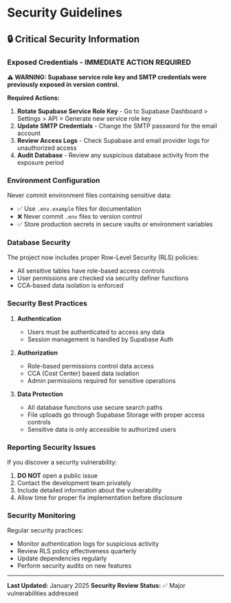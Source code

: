 
# Security Guidelines

## 🔒 Critical Security Information

### Exposed Credentials - IMMEDIATE ACTION REQUIRED

**⚠️ WARNING: Supabase service role key and SMTP credentials were previously exposed in version control.**

**Required Actions:**
1. **Rotate Supabase Service Role Key** - Go to Supabase Dashboard > Settings > API > Generate new service role key
2. **Update SMTP Credentials** - Change the SMTP password for the email account
3. **Review Access Logs** - Check Supabase and email provider logs for unauthorized access
4. **Audit Database** - Review any suspicious database activity from the exposure period

### Environment Configuration

Never commit environment files containing sensitive data:
- ✅ Use `.env.example` files for documentation
- ❌ Never commit `.env` files to version control
- ✅ Store production secrets in secure vaults or environment variables

### Database Security

The project now includes proper Row-Level Security (RLS) policies:
- All sensitive tables have role-based access controls
- User permissions are checked via security definer functions
- CCA-based data isolation is enforced

### Security Best Practices

1. **Authentication**
   - Users must be authenticated to access any data
   - Session management is handled by Supabase Auth

2. **Authorization**
   - Role-based permissions control data access
   - CCA (Cost Center) based data isolation
   - Admin permissions required for sensitive operations

3. **Data Protection**
   - All database functions use secure search paths
   - File uploads go through Supabase Storage with proper access controls
   - Sensitive data is only accessible to authorized users

### Reporting Security Issues

If you discover a security vulnerability:
1. **DO NOT** open a public issue
2. Contact the development team privately
3. Include detailed information about the vulnerability
4. Allow time for proper fix implementation before disclosure

### Security Monitoring

Regular security practices:
- Monitor authentication logs for suspicious activity
- Review RLS policy effectiveness quarterly
- Update dependencies regularly
- Perform security audits on new features

---

**Last Updated:** January 2025
**Security Review Status:** ✅ Major vulnerabilities addressed
